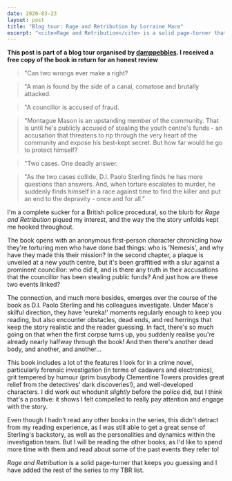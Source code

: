 ```yaml
---
date: 2020-03-23
layout: post
title: "Blog tour: Rage and Retribution by Lorraine Mace"
excerpt: "<cite>Rage and Retribution</cite> is a solid page-turner that keeps you guessing."
---
```


**This post is part of a blog tour organised by [damppebbles](https://damppebbles.com/). I received a free copy of the book in return for an honest review**

> "Can two wrongs ever make a right?

> "A man is found by the side of a canal, comatose and brutally attacked.

> "A councillor is accused of fraud.

> "Montague Mason is an upstanding member of the community. That is until he's publicly accused of stealing the youth centre's funds - an accusation that threatens to rip through the very heart of the community and expose his best-kept secret. But how far would he go to protect himself?

> "Two cases. One deadly answer.

> "As the two cases collide, D.I. Paolo Sterling finds he has more questions than answers. And, when torture escalates to murder, he suddenly finds himself in a race against time to find the killer and put an end to the depravity - once and for all."

I'm a complete sucker for a British police procedural, so the blurb for <cite>Rage and Retribution</cite> piqued my interest, and the way the the story unfolds kept me hooked throughout.

The book opens with an anonymous first-person character chronicling how they're torturing men who have done bad things: who is 'Nemesis', and why have they made this their mission? In the second chapter, a plaque is unveiled at a new youth centre, but it's been graffitied with a slur against a prominent councillor: who did it, and is there any truth in their accusations that the councillor has been stealing public funds? And just how are these two events linked?

The connection, and much more besides, emerges over the course of the book as D.I. Paolo Sterling and his colleagues investigate. Under Mace's skilful direction, they have 'eureka!' moments regularly enough to keep you reading, but also encounter obstacles, dead ends, and red herrings that keep the story realistic and the reader guessing. In fact, there's so much going on that when the first corpse turns up, you suddenly realise you're already nearly halfway through the book! And then there's another dead body, and another, and another...

This book includes a lot of the features I look for in a crime novel, particularly forensic investigation (in terms of cadavers and electronics), grit tempered by humour (prim busybody Clementine Towers provides great relief from the detectives' dark discoveries!), and well-developed characters. I did work out whodunit *slightly* before the police did, but I think that's a positive: it shows I felt compelled to really pay attention and engage with the story.

Even though I hadn't read any other books in the series, this didn't detract from my reading experience, as I was still able to get a great sense of Sterling's backstory, as well as the personalities and dynamics within the investigation team. But I will be reading the other books, as I'd like to spend more time with them and read about some of the past events they refer to!

<cite>Rage and Retribution</cite> is a solid page-turner that keeps you guessing and I have added the rest of the series to my TBR list.
